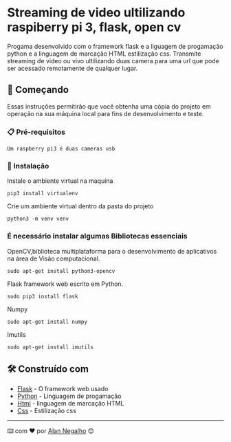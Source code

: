  <h1>
Streaming de video ultilizando raspiberry pi 3, flask, open cv
</h1>

Progama desenvolvido com o framework flask e a liguagem de progamação python e a linguagem de marcação HTML estilização css. Transmite streaming de video ou vivo ultilizando duas camera para uma url que pode ser acessado remotamente de qualquer lugar.

## 🚀 Começando

Essas instruções permitirão que você obtenha uma cópia do projeto em operação na sua máquina local para fins de desenvolvimento e teste.


### 📋 Pré-requisitos

```
Um raspberry pi3 é duas cameras usb
```

### 🔧 Instalação
Instale o ambiente virtual na maquina
```
pip3 install virtualenv
```
Crie um ambiente virtual dentro da pasta do projeto

```
python3 -m venv venv
```
<h3>É necessário instalar algumas Bibliotecas essenciais</h3>

OpenCV,biblioteca multiplataforma para o desenvolvimento de aplicativos na área de Visão computacional.
```
sudo apt-get install python3-opencv
```
Flask  framework web escrito em Python.
```
sudo pip3 install flask
```

Numpy
```
sudo apt-get install numpy
```
Imutils 
```
sudo apt-get install imutils
```

## 🛠️ Construído com

* [Flask](http://www.dropwizard.io/1.0.2/docs/) - O framework web usado
* [Python](https://maven.apache.org/) - Linguagem de progamação
* [Html](https://rometools.github.io/rome/) - linguagem de marcação HTML 
* [Css](https://rometools.github.io/rome/) - Estilização css


---
⌨️ com ❤️ por [Alan Negalho](https://github.com/AlanNegalho) 😊
